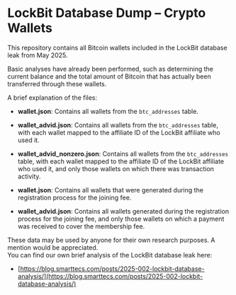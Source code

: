 # LockBit Database Dump – Crypto Wallets

This repository contains all Bitcoin wallets included in the LockBit database leak from May 2025.

Basic analyses have already been performed, such as determining the current balance and the total amount of Bitcoin that has actually been transferred through these wallets.

A brief explanation of the files:

* **wallet.json**: Contains all wallets from the `btc_addresses` table.  
* **wallet_advid.json**: Contains all wallets from the `btc_addresses` table, with each wallet mapped to the affiliate ID of the LockBit affiliate who used it.  
* **wallet_advid_nonzero.json**: Contains all wallets from the `btc_addresses` table, with each wallet mapped to the affiliate ID of the LockBit affiliate who used it, and only those wallets on which there was transaction activity.  

* **wallet.json**: Contains all wallets that were generated during the registration process for the joining fee.  
* **wallet_advid.json**: Contains all wallets generated during the registration process for the joining fee, and only those wallets on which a payment was received to cover the membership fee.  

These data may be used by anyone for their own research purposes. A mention would be appreciated.  
You can find our own brief analysis of the LockBit database leak here:

* [https://blog.smarttecs.com/posts/2025-002-lockbit-database-analysis/](https://blog.smarttecs.com/posts/2025-002-lockbit-database-analysis/)